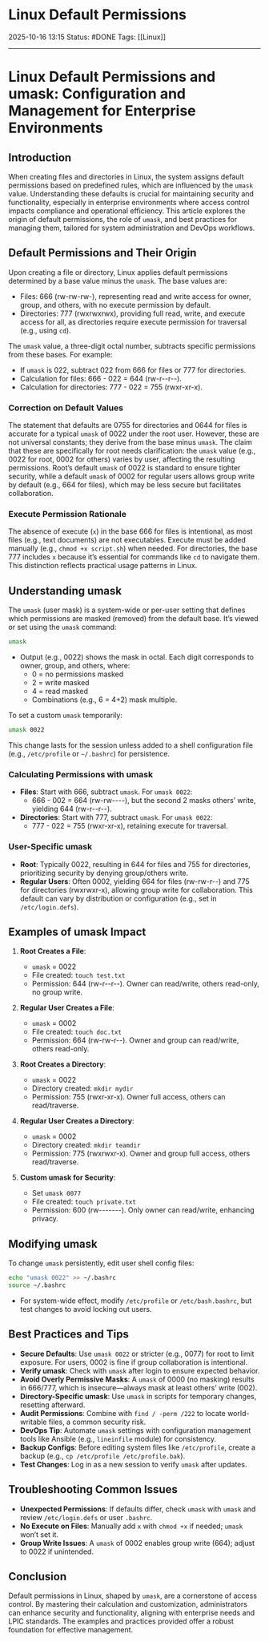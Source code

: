 # Linux Default Permissions

2025-10-16 13:15
Status: #DONE 
Tags: [[Linux]]

---
# Linux Default Permissions and umask: Configuration and Management for Enterprise Environments

## Introduction
When creating files and directories in Linux, the system assigns default permissions based on predefined rules, which are influenced by the `umask` value. Understanding these defaults is crucial for maintaining security and functionality, especially in enterprise environments where access control impacts compliance and operational efficiency. This article explores the origin of default permissions, the role of `umask`, and best practices for managing them, tailored for system administration and DevOps workflows.

## Default Permissions and Their Origin
Upon creating a file or directory, Linux applies default permissions determined by a base value minus the `umask`. The base values are:
- Files: 666 (rw-rw-rw-), representing read and write access for owner, group, and others, with no execute permission by default.
- Directories: 777 (rwxrwxrwx), providing full read, write, and execute access for all, as directories require execute permission for traversal (e.g., using `cd`).

The `umask` value, a three-digit octal number, subtracts specific permissions from these bases. For example:
- If `umask` is 022, subtract 022 from 666 for files or 777 for directories.
- Calculation for files: 666 - 022 = 644 (rw-r--r--).
- Calculation for directories: 777 - 022 = 755 (rwxr-xr-x).

### Correction on Default Values
The statement that defaults are 0755 for directories and 0644 for files is accurate for a typical `umask` of 0022 under the root user. However, these are not universal constants; they derive from the base minus `umask`. The claim that these are specifically for root needs clarification: the `umask` value (e.g., 0022 for root, 0002 for others) varies by user, affecting the resulting permissions. Root’s default `umask` of 0022 is standard to ensure tighter security, while a default `umask` of 0002 for regular users allows group write by default (e.g., 664 for files), which may be less secure but facilitates collaboration.

### Execute Permission Rationale
The absence of execute (`x`) in the base 666 for files is intentional, as most files (e.g., text documents) are not executables. Execute must be added manually (e.g., `chmod +x script.sh`) when needed. For directories, the base 777 includes `x` because it’s essential for commands like `cd` to navigate them. This distinction reflects practical usage patterns in Linux.

## Understanding umask
The `umask` (user mask) is a system-wide or per-user setting that defines which permissions are masked (removed) from the default base. It’s viewed or set using the `umask` command:
```bash
umask
```
- Output (e.g., 0022) shows the mask in octal. Each digit corresponds to owner, group, and others, where:
  - 0 = no permissions masked
  - 2 = write masked
  - 4 = read masked
  - Combinations (e.g., 6 = 4+2) mask multiple.

To set a custom `umask` temporarily:
```bash
umask 0022
```
This change lasts for the session unless added to a shell configuration file (e.g., `/etc/profile` or `~/.bashrc`) for persistence.

### Calculating Permissions with umask
- **Files**: Start with 666, subtract `umask`. For `umask 0022`:
  - 666 - 002 = 664 (rw-rw----), but the second 2 masks others’ write, yielding 644 (rw-r--r--).
- **Directories**: Start with 777, subtract `umask`. For `umask 0022`:
  - 777 - 022 = 755 (rwxr-xr-x), retaining execute for traversal.

### User-Specific umask
- **Root**: Typically 0022, resulting in 644 for files and 755 for directories, prioritizing security by denying group/others write.
- **Regular Users**: Often 0002, yielding 664 for files (rw-rw-r--) and 775 for directories (rwxrwxr-x), allowing group write for collaboration. This default can vary by distribution or configuration (e.g., set in `/etc/login.defs`).

## Examples of umask Impact
1. **Root Creates a File**:
   - `umask` = 0022
   - File created: `touch test.txt`
   - Permission: 644 (rw-r--r--). Owner can read/write, others read-only, no group write.

2. **Regular User Creates a File**:
   - `umask` = 0002
   - File created: `touch doc.txt`
   - Permission: 664 (rw-rw-r--). Owner and group can read/write, others read-only.

3. **Root Creates a Directory**:
   - `umask` = 0022
   - Directory created: `mkdir mydir`
   - Permission: 755 (rwxr-xr-x). Owner full access, others can read/traverse.

4. **Regular User Creates a Directory**:
   - `umask` = 0002
   - Directory created: `mkdir teamdir`
   - Permission: 775 (rwxrwxr-x). Owner and group full access, others read/traverse.

5. **Custom umask for Security**:
   - Set `umask 0077`
   - File created: `touch private.txt`
   - Permission: 600 (rw-------). Only owner can read/write, enhancing privacy.

## Modifying umask
To change `umask` persistently, edit user shell config files:
```bash
echo "umask 0022" >> ~/.bashrc
source ~/.bashrc
```
- For system-wide effect, modify `/etc/profile` or `/etc/bash.bashrc`, but test changes to avoid locking out users.

## Best Practices and Tips
- **Secure Defaults**: Use `umask 0022` or stricter (e.g., 0077) for root to limit exposure. For users, 0002 is fine if group collaboration is intentional.
- **Verify umask**: Check with `umask` after login to ensure expected behavior.
- **Avoid Overly Permissive Masks**: A `umask` of 0000 (no masking) results in 666/777, which is insecure—always mask at least others’ write (002).
- **Directory-Specific umask**: Use `umask` in scripts for temporary changes, resetting afterward.
- **Audit Permissions**: Combine with `find / -perm /222` to locate world-writable files, a common security risk.
- **DevOps Tip**: Automate `umask` settings with configuration management tools like Ansible (e.g., `lineinfile` module) for consistency.
- **Backup Configs**: Before editing system files like `/etc/profile`, create a backup (e.g., `cp /etc/profile /etc/profile.bak`).
- **Test Changes**: Log in as a new session to verify `umask` after updates.

## Troubleshooting Common Issues
- **Unexpected Permissions**: If defaults differ, check `umask` with `umask` and review `/etc/login.defs` or user `.bashrc`.
- **No Execute on Files**: Manually add `x` with `chmod +x` if needed; `umask` won’t set it.
- **Group Write Issues**: A `umask` of 0002 enables group write (664); adjust to 0022 if unintended.

## Conclusion
Default permissions in Linux, shaped by `umask`, are a cornerstone of access control. By mastering their calculation and customization, administrators can enhance security and functionality, aligning with enterprise needs and LPIC standards. The examples and practices provided offer a robust foundation for effective management.